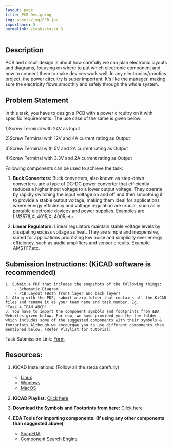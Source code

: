 ```yaml
---
layout: page
title: PCB Designing
img: assets/img/PCB.jpg
importance: 5
permalink: /tasks/task4_3
---
```


## Description

  
PCB and circuit design is about how carefully we can plan electronic layouts and diagrams, focusing on where to put which electronic component and how to connect them to make devices work well. In any electronics/robotics project, the power circuitry is super important. It's like the manager, making sure the electricity flows smoothly and safely through the whole system.

## Problem Statement

In this task, you have to design a PCB with a power circuitry on it with specific requirements. The use case of the same is given below:

1)Screw Terminal with 24V as Input

2)Screw Terminal with 12V and 4A current rating as Output

3)Screw Terminal with 5V and 2A current rating as Output

4)Screw Terminal with 3.3V and 2A current rating as Output

Following components can be used to achieve the task:
1. **Buck Convertors:** Buck converters, also known as step-down converters, are a type of DC-DC power converter that efficiently reduces a higher input voltage to a lower output voltage. They operate by rapidly switching the input voltage on and off and then smoothing it to provide a stable output voltage, making them ideal for applications where energy efficiency and voltage regulation are crucial, such as in portable electronic devices and power supplies. Examples are LM2576,XL4015,XL4005,etc.

2. **Linear Regulators:** Linear regulators maintain stable voltage levels by dissipating excess voltage as heat. They are simple and inexpensive, suited for applications prioritizing low noise and simplicity over energy efficiency, such as audio amplifiers and sensor circuits. Example AMS1117,etc.

## Submission Instructions: (KiCAD software is recommended)

```
1. Submit a PDF that includes the snapshots of the following things:
	- Schematic Diagram
	- PCB Layout (Both front layer and back layer)
2. Along with the PDF, submit a zip folder that contains all the KiCAD files and rename it as your team name and task number. Eg. "Task_4_TEAM_ABCD"
3. You have to import the component symbols and footprints from EDA Websites given below. For now, we have provided you the the folder which includes some of the suggested components with their symbols & footprints.Although we encourgae you to use different components than mentioned below. (Refer Playlist for tutorial)
```

Task Submission Link: [Form](https://forms.gle/CW8H5cMQxCDznzcW7)


## Resources:

1. KiCAD Installations: (Follow all the steps carefully)

   - [Linux](https://www.kicad.org/download/linux/)
   - [Windows](https://www.kicad.org/download/windows/)
   - [MacOS](https://www.kicad.org/download/macos/)

2. **KiCAD Playlist:**
   [Click here](https://www.youtube.com/playlist?list=PL3bNyZYHcRSUhUXUt51W6nKvxx2ORvUQB)

3. **Download the Symbols and Footprints from here:**
   [Click here](https://drive.google.com/file/d/1jm2rXZxPTpAuMMbnAyWenM84ktNT7qWE/view)

4. **EDA Tools for importing components: (If using any other components than suggested above)**
   - [SnapEDA](https://www.snapeda.com/)
   - [Component Search Engine](https://componentsearchengine.com/)